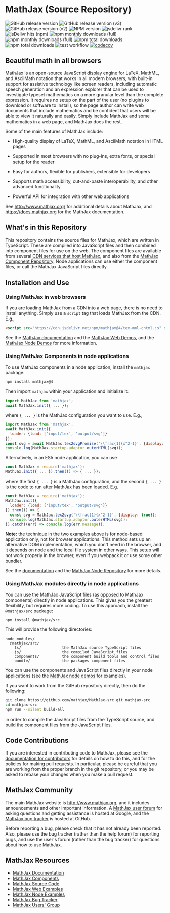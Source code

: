 # MathJax (Source Repository)

![GitHub release version](https://img.shields.io/github/v/release/mathjax/MathJax-src.svg?sort=semver)
![GitHub release version (v3)](https://img.shields.io/github/package-json/v/mathjax/MathJax/legacy-v3.svg?label=release-v3)
![GitHub release version (v2)](https://img.shields.io/github/package-json/v/mathjax/MathJax/legacy-v2.svg?label=release-v2)
![NPM version](https://img.shields.io/npm/v/mathjax.svg?style=flat)
![jsdelivr rank](https://flat.badgen.net/jsdelivr/rank/npm/mathjax?color=green)
![jsDelivr hits (npm)](https://img.shields.io/jsdelivr/npm/hm/mathjax)
![npm monthly downloads (full)](https://img.shields.io/npm/dm/mathjax?label=npm)
![npm monthly downloads (full)](https://img.shields.io/npm/dm/mathjax-full?label=npm%20%28full%29)
![npm total downloads](https://img.shields.io/npm/dt/mathjax.svg?style=flat&label=npm%20total)
![npm total downloads](https://img.shields.io/npm/dt/mathjax-full.svg?style=flat&label=npm%20total%20%28full%29)
![test workflow](https://github.com/MathJax/MathJax-src/actions/workflows/test.js.yml/badge.svg?branch=develop)
[![codecov](https://codecov.io/gh/mathjax/mathjax-src/branch/develop/graph/badge.svg)](https://codecov.io/gh/mathjax/mathjax-src/tree/develop)

## Beautiful math in all browsers

MathJax is an open-source JavaScript display engine for LaTeX, MathML,
and AsciiMath notation that works in all modern browsers, with
built-in support for assistive technology like screen readers,
including automatic speech generation and an expression explorer that
can be used to investigate typeset mathematics on a more granular
level than the complete expression.  It requires no setup on the part
of the user (no plugins to download or software to install), so the
page author can write web documents that include mathematics and be
confident that users will be able to view it naturally and easily.
Simply include MathJax and some mathematics in a web page, and MathJax
does the rest.

Some of the main features of MathJax include:

- High-quality display of LaTeX, MathML, and AsciiMath notation in HTML pages

- Supported in most browsers with no plug-ins, extra fonts, or special
  setup for the reader

- Easy for authors, flexible for publishers, extensible for developers

- Supports math accessibility, cut-and-paste interoperability, and other
  advanced functionality

- Powerful API for integration with other web applications

See <http://www.mathjax.org/> for additional details about MathJax,
and <https://docs.mathjax.org> for the MathJax documentation.

## What's in this Repository

This repository contains the source files for MathJax, which are
written in TypeScript.  These are compiled into JavaScript files and
then combined into component files for use on the web.  The component
files are available from several [CDN services that host
MathJax](https://docs.mathjax.org/en/latest/web/start.html#using-mathjax-from-a-content-delivery-network-cdn),
and also from the [MathJax Component
Repository](https://github.com/mathjax/MathJax).  Node applications
can use either the component files, or call the MathJax JavaScript
files directly.

## Installation and Use

### Using MathJax in web browsers

If you are loading MathJax from a CDN into a web page, there is no
need to install anything.  Simply use a `script` tag that loads
MathJax from the CDN.  E.g.,

``` html
<script src="https://cdn.jsdelivr.net/npm/mathjax@4/tex-mml-chtml.js" defer></script>
```

See the [MathJax
documentation](https://docs.mathjax.org/en/latest/index.html#browser-components)
and the [MathJax Web Demos](https://github.com/mathjax/MathJax-demos-web), and the [MathJax
Node Demos](https://github.com/mathjax/MathJax-demos-node) for more
information.


### Using MathJax Components in node applications

To use MathJax components in a node application, install the `mathjax`
package:

``` bash
npm install mathjax@4
```

Then import `mathjax` within your application and initialize it:

``` js
import MathJax from 'mathjax';
await MathJax.init({ ... });
```

where `{ ... }` is the MathJax configuration you want to use.  E.g., 

``` js
import MathJax from 'mathjax';
await MathJax.init({
  loader: {load: ['input/tex', 'output/svg']}
});
const svg = await MathJax.tex2svgPromise('\\frac{1}{x^2-1}', {display: true});
console.log(MathJax.startup.adaptor.outerHTML(svg));
```


Alternatively, in an ES5 node application, you can use

```js
const MathJax = require('mathjax');
MathJax.init({ ... }).then(() => { ... });
```
    
where the first `{ ... }` is a MathJax configuration, and the second
`{ ... }` is the code to run after MathJax has been loaded.  E.g.

```js
const MathJax = require('mathjax');
MathJax.init({
  loader: {load: ['input/tex', 'output/svg']}
}).then(() => {
  const svg = MathJax.tex2svg('\\frac{1}{x^2-1}', {display: true});
  console.log(MathJax.startup.adaptor.outerHTML(svg));
}).catch((err) => console.log(err.message));
```

**Note:** the technique in the two examples above is for node-based
application only, not for browser applications.  This method sets up
an alternative DOM implementation, which you don't need in the
browser, and it depends on node and the local file system in other
ways.  This setup will not work properly in the browser, even if you
webpack it or use some other bundler.

See the
[documentation](https://docs.mathjax.org/en/latest/index.html#server-nodejs)
and the [MathJax Node
Repository](https://github.com/mathjax/MathJax-demos-node) for more details.


### Using MathJax modules directly in node applications

You can use the MathJax JavaScript files (as opposed to MathJax
components) directly in node applications.  This gives you the
greatest flexibility, but requires more coding.  To use this approach,
install the `@mathjax/src` package:

    npm install @mathjax/src

This will provide the following directories:

    node_modules/
      @mathjax/src/
        ts/                  the MathJax source TypeScript files
        js/                  the compiled JavaScript files
        components/          the component build tools and control files
        bundle/              the packages component files

You can use the components and JavaScript files directly in your node
applications (see the [MathJax node
demos](https://github.com/mathjax/MathJax-demos-node) for examples).

If you want to work from the GitHub repository directly, then do the
following:

``` bash
git clone https://github.com/mathjax/MathJax-src.git mathjax-src
cd mathjax-src
npm run --silent build-all
```

in order to compile the JavaScript files from the TypeScript source,
and build the component files from the JavaScript files.

## Code Contributions

If you are interested in contributing code to MathJax, please see the
[documentation for contributors](CONTRIBUTING.md) for details on how
to do this, and for the policies for making pull requests.  In
particular, please be careful that you are working from the proper
branch in the git repository, or you may be asked to rebase your
changes when you make a pull request.

## MathJax Community

The main MathJax website is <http://www.mathjax.org>, and it includes
announcements and other important information.  A [MathJax user
forum](http://groups.google.com/group/mathjax-users) for asking
questions and getting assistance is hosted at Google, and the [MathJax
bug tracker](https://github.com/mathjax/MathJax/issues) is hosted
at GitHub.

Before reporting a bug, please check that it has not already been
reported.  Also, please use the bug tracker (rather than the help
forum) for reporting bugs, and use the user's forum (rather than the
bug tracker) for questions about how to use MathJax.

## MathJax Resources

* [MathJax Documentation](https://docs.mathjax.org)
* [MathJax Components](https://github.com/mathjax/MathJax)
* [MathJax Source Code](https://github.com/mathjax/MathJax-src)
* [MathJax Web Examples](https://github.com/mathjax/MathJax-demos-web)
* [MathJax Node Examples](https://github.com/mathjax/MathJax-demos-node)
* [MathJax Bug Tracker](https://github.com/mathjax/MathJax/issues)
* [MathJax Users' Group](http://groups.google.com/group/mathjax-users)


